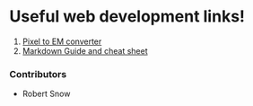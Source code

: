 # Useful web development links!
1. [Pixel to EM converter](http://pxtoem.com/)
2. [Markdown Guide and cheat sheet](https://www.markdownguide.org/cheat-sheet/)

### Contributors
- Robert Snow
